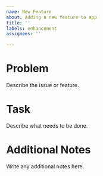 ```yaml
---
name: New Feature
about: Adding a new feature to app
title: ''
labels: enhancement
assignees: ''

---
```


# Problem
Describe the issue or feature.

# Task
Describe what needs to be done.

# Additional Notes
Write any additional notes here.
